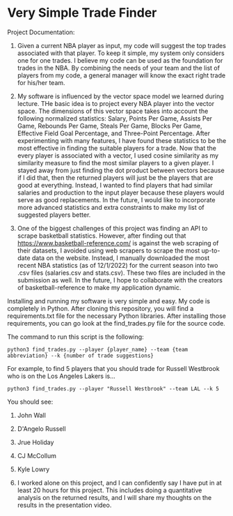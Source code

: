 # Very Simple Trade Finder

Project Documentation:

1. Given a current NBA player as input, my code will suggest the top trades associated with that player. To keep it simple, my system only considers one for one trades. I believe my code can be used as the foundation for trades in the NBA. By combining the needs of your team and the list of players from my code, a general manager will know the exact right trade for his/her team. 

2. My software is influenced by the vector space model we learned during lecture. THe basic idea is to project every NBA player into the vector space. The dimensions of this vector space takes into account the following normalized statistics: Salary, Points Per Game, Assists Per Game, Rebounds Per Game, Steals Per Game, Blocks Per Game, Effective Field Goal Percentage, and Three-Point Percentage. After experimenting with many features, I have found these statistics to be the most effective in finding the suitable players for a trade. Now that the every player is associated with a vector, I used cosine similarity as my similarity measure to find the most similar players to a given player. I stayed away from just finding the dot product between vectors because if I did that, then the returned players will just be the players that are good at everything. Instead, I wanted to find players that had similar salaries and production to the input player because these players would serve as good replacements. In the future, I would like to incorporate more advanced statistics and extra constraints to make my list of suggested players better. 

3. One of the biggest challenges of this project was finding an API to scrape basketball statistics. However, after finding out that https://www.basketball-reference.com/ is against the web scraping of their datasets, I avoided using web scrapers to scrape the most up-to-date data on the website. Instead, I manually downloaded the most recent NBA statistics (as of 12/1/2022) for the current season into two .csv files (salaries.csv and stats.csv). These two files are included in the submission as well. In the future, I hope to collaborate with the creators of basketball-reference to make my application dynamic. 

Installing and running my software is very simple and easy. My code is completely in Python. After cloning this repository, you will find a requirements.txt file for the necessary Python libraries. After installing those requirements, you can go look at the find_trades.py file for the source code. 

The command to run this script is the following: 

```python3 find_trades.py --player {player_name} --team {team abbreviation} --k {number of trade suggestions}```

For example, to find 5 players that you should trade for Russell Westbrook who is on the Los Angeles Lakers is...

```python3 find_trades.py --player "Russell Westbrook" --team LAL --k 5```

You should see:

1. John Wall
2. D'Angelo Russell
3. Jrue Holiday
4. CJ McCollum
5. Kyle Lowry

4. I worked alone on this project, and I can confidently say I have put in at least 20 hours for this project. This includes doing a quantitative analysis on the returned results, and I will share my thoughts on the results in the presentation video. 